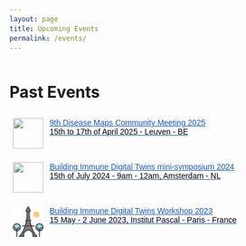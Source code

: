 ```yaml
---
layout: page
title: Upcoming Events
permalink: /events/
---
```

<!-- Upcoming events go here -->

<style type="text/css">
.tg  {border-collapse:collapse;border-spacing:0;}
.tg td{border-color:transparent;border-style:solid;border-width:1px;font-family:Arial, sans-serif;font-size:14px;
  overflow:hidden;padding:10px 5px;word-break:normal;}
.tg th{border-color:transparent;border-style:solid;border-width:1px;font-family:Arial, sans-serif;font-size:14px;
  font-weight:normal;overflow:hidden;padding:10px 5px;word-break:normal;}
.tg .tg-0lax{text-align:left;vertical-align:top}
.tg .tg-zb5k{color:#15C;text-align:left;text-decoration:underline;vertical-align:top}
</style>
<table class="tg"><thead>

</thead>
</table>

<!-- Past events go here -->

# Past Events

<style type="text/css">
.tg  {border-collapse:collapse;border-spacing:0;}
.tg td{border-color:transparent;border-style:solid;border-width:1px;font-family:Arial, sans-serif;font-size:14px;
  overflow:hidden;padding:10px 5px;word-break:normal;}
.tg th{border-color:transparent;border-style:solid;border-width:1px;font-family:Arial, sans-serif;font-size:14px;
  font-weight:normal;overflow:hidden;padding:10px 5px;word-break:normal;}
.tg .tg-0lax{text-align:left;vertical-align:top}
.tg .tg-zb5k{color:#15C;text-align:left;text-decoration:underline;vertical-align:top}
</style>
<table class="tg"><thead>
  <tr>
    <td class="tg-0lax"><img src="https://disease-maps.io/images/disease-maps-logo.png" width="54" height="54"></td>
    <td class="tg-zb5k"><a href="https://disease-maps.io/DMCM2025/"><span style="font-weight:400;font-style:normal;text-decoration:underline;color:#15C;background-color:transparent">9th Disease Maps Community Meeting 2025</span></a><br><span style="font-weight:400;font-style:normal;text-decoration:none;color:#000;background-color:transparent">15th to 17th of April 2025 - Leuven - BE</span></td>
  </tr>
  <tr>
    <td class="tg-0lax"><img src="https://lh7-us.googleusercontent.com/docsz/AD_4nXdpYbilAAgcj24ioLYktnlQv_O4iQBLPKrnJusyA9w3IOCfoKOKBjVXewHbUHLgoy-Vu30LCV-XWETalP_W44Luf0cqs5IkUemyzykSk0jplhNfH6eO8flsD1qlfwHNM-Zfwgc3-qnmA47wFXjM6JX5qQKg?key=C-C4josfBzOimVpWMbhkjA" width="54" height="54"></td>
    <td class="tg-zb5k"><a href="https://immunedt.github.io/minisymp2024/"><span style="font-weight:400;font-style:normal;text-decoration:underline;color:#15C;background-color:transparent">Building Immune Digital Twins mini-symposium 2024</span></a><br><span style="font-weight:400;font-style:normal;text-decoration:none;color:#000;background-color:transparent">15th of July 2024 - 9am - 12am, Amsterdam - NL</span></td>
  </tr>
  <tr>
    <td class="tg-0lax"><img src="/images/eiffel-tower.256x256.png" width="54" height="54"></td>
    <td class="tg-zb5k"><a href="https://indico.ijclab.in2p3.fr/event/9017/" target="_blank"><span style="font-weight:400;font-style:normal;text-decoration:underline;color:#15C;background-color:transparent">Building Immune Digital Twins Workshop 2023</span></a><br><span style="font-weight:400;font-style:normal;text-decoration:none;color:#000;background-color:transparent">15 May - 2 June 2023, Institut Pascal - Paris - France</span></td>
  </tr></thead>
</table>